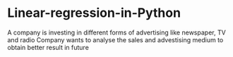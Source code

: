 # Linear-regression-in-Python

  A company is investing in different forms of advertising like newspaper, TV and radio
  Company wants to analyse the sales and advestising medium to obtain better result in future
